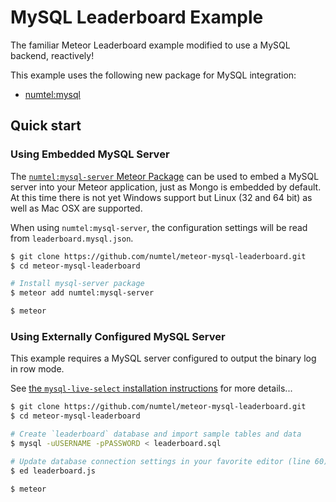 
# MySQL Leaderboard Example

The familiar Meteor Leaderboard example modified to use a MySQL backend, reactively!

This example uses the following new package for MySQL integration:

* [numtel:mysql](https://github.com/numtel/meteor-mysql)

## Quick start

### Using Embedded MySQL Server

The [`numtel:mysql-server` Meteor Package](https://github.com/numtel/meteor-mysql-server) can be used to embed a MySQL server into your Meteor application, just as Mongo is embedded by default. At this time there is not yet Windows support but Linux (32 and 64 bit) as well as Mac OSX are supported.

When using `numtel:mysql-server`, the configuration settings will be read from `leaderboard.mysql.json`.

```bash
$ git clone https://github.com/numtel/meteor-mysql-leaderboard.git
$ cd meteor-mysql-leaderboard

# Install mysql-server package
$ meteor add numtel:mysql-server

$ meteor
```

### Using Externally Configured MySQL Server

This example requires a MySQL server configured to output the binary log in row mode.

See [the `mysql-live-select` installation instructions](https://github.com/numtel/mysql-live-select#installation) for more details...

```bash
$ git clone https://github.com/numtel/meteor-mysql-leaderboard.git
$ cd meteor-mysql-leaderboard

# Create `leaderboard` database and import sample tables and data
$ mysql -uUSERNAME -pPASSWORD < leaderboard.sql

# Update database connection settings in your favorite editor (line 60)
$ ed leaderboard.js

$ meteor
```

